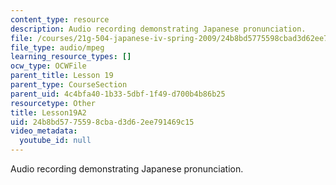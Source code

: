 ```yaml
---
content_type: resource
description: Audio recording demonstrating Japanese pronunciation.
file: /courses/21g-504-japanese-iv-spring-2009/24b8bd5775598cbad3d62ee791469c15_Lesson19A2.mp3
file_type: audio/mpeg
learning_resource_types: []
ocw_type: OCWFile
parent_title: Lesson 19
parent_type: CourseSection
parent_uid: 4c4bfa40-1b33-5dbf-1f49-d700b4b86b25
resourcetype: Other
title: Lesson19A2
uid: 24b8bd57-7559-8cba-d3d6-2ee791469c15
video_metadata:
  youtube_id: null
---
```

Audio recording demonstrating Japanese pronunciation.